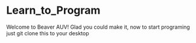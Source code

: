 # Learn_to_Program
Welcome to Beaver AUV! Glad you could make it, now to start programing just git clone this to your desktop

